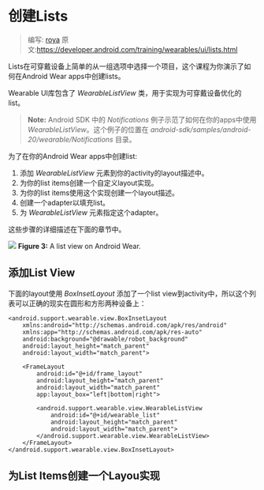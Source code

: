 # 创建Lists

> 编写: [roya](https://github.com/RoyaAoki) 原文:<https://developer.android.com/training/wearables/ui/lists.html>

<!--Lists let users select an item from a set of choices easily on wearable devices. This lesson shows you how to create lists in your Android Wear apps.-->
Lists在可穿戴设备上简单的从一组选项中选择一个项目，这个课程为你演示了如何在Android Wear apps中创建lists。

<!--The Wearable UI Library includes the WearableListView class, which is a list implementation optimized for wearable devices..-->
Wearable UI库包含了 *WearableListView* 类，用于实现为可穿戴设备优化的list。

<!--Note: The Notifications sample in the Android SDK demonstrates how to use WearableListView in your apps. This sample is located in the android-sdk/samples/android-20/wearable/Notifications directory.-->

> **Note:** Android SDK 中的 *Notifications* 例子示范了如何在你的apps中使用 *WearableListView*。这个例子的位置在 *android-sdk/samples/android-20/wearable/Notifications* 目录。

<!--To create a list in your Android Wear apps:
Add a WearableListView element to your activity's layout definition.
Create a custom layout implementation for your list items.
Use this implementation to create a layout definition file for your list items.
Create an adapter to populate the list.
Assign the adapter to the WearableListView element.
These steps are described in detail in the following sections.-->

为了在你的Android Wear apps中创建list:

1.  添加 *WearableListView* 元素到你的activity的layout描述中。
2.  为你的list items创建一个自定义layout实现。
3.  为你的list items使用这个实现创建一个layout描述。
4.  创建一个adapter以填充list。
5.  为 *WearableListView* 元素指定这个adapter。

这些步骤的详细描述在下面的章节中。

![](https://developer.android.com/wear/images/06_uilib.png)
**Figure 3:** A list view on Android Wear.

## 添加List View
<!--The following layout adds a list view to an activity using a BoxInsetLayout, so the list is displayed properly on both round and square devices:-->
下面的layout使用 *BoxInsetLayout* 添加了一个list view到activity中，所以这个列表可以正确的现实在圆形和方形两种设备上：

	<android.support.wearable.view.BoxInsetLayout
	    xmlns:android="http://schemas.android.com/apk/res/android"
	    xmlns:app="http://schemas.android.com/apk/res-auto"
	    android:background="@drawable/robot_background"
	    android:layout_height="match_parent"
	    android:layout_width="match_parent">

	    <FrameLayout
	        android:id="@+id/frame_layout"
	        android:layout_height="match_parent"
	        android:layout_width="match_parent"
	        app:layout_box="left|bottom|right">

	        <android.support.wearable.view.WearableListView
	            android:id="@+id/wearable_list"
	            android:layout_height="match_parent"
	            android:layout_width="match_parent">
	        </android.support.wearable.view.WearableListView>
	    </FrameLayout>
	</android.support.wearable.view.BoxInsetLayout>
	
## 为List Items创建一个Layou实现
<!--In many cases, each list item consists of an icon and a description. The Notifications sample from the Android SDK implements a custom layout that extends LinearLayout to incorporate these two elements inside each list item. This layout also implements the methods in the WearableListView.OnCenterProximityListener interface to change the color of the item's icon and fade the text in response to events from WearableListView as the user scrolls through the list.-->
 
